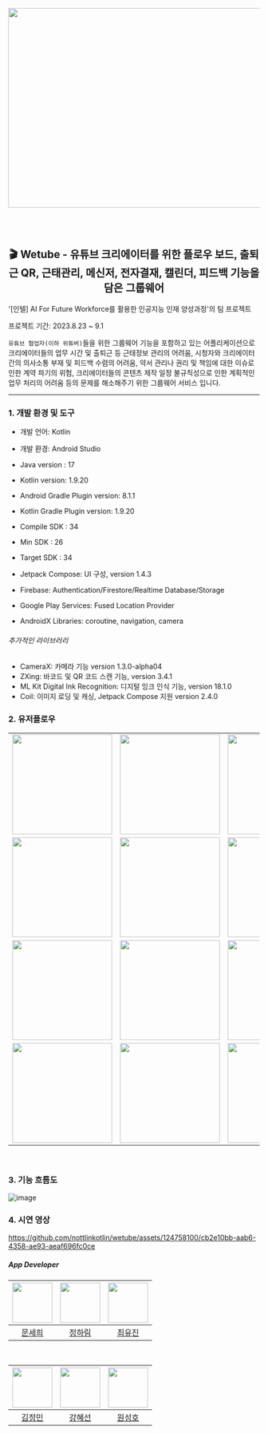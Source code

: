 <p align="center"><img src="https://github.com/nottlinkotlin/wetube/assets/124758100/ed0abd8d-c0be-4c3d-876d-677d000e2439"  width="800" height="400"/></p>

<br/><br/>
<h2 align="center">🎬 Wetube - 유튜브 크리에이터를 위한 플로우 보드, 출퇴근 QR, 근태관리, 메신저, 전자결재, 캘린더, 피드백 기능을 담은 그룹웨어 </h2>

'[인텔] AI For Future Workforce를 활용한 인공지능 인재 양성과정'의 팀 프로젝트  

프로젝트 기간: 2023.8.23 ~ 9.1

`유튜브 협업자(이하 위튜버)`들을 위한 그룹웨어 기능을 포함하고 있는 어플리케이션으로 크리에이터들의 업무 시간 및 출퇴근 등 근태정보 관리의 어려움, 시청자와 크리에이터 간의 의사소통 부재 및 피드백 수렴의 어려움, 약서 관리나 권리 및 책임에 대한 이슈로 인한 계약 파기의 위험, 크리에이터들의 콘텐츠 제작 일정 불규칙성으로 인한 계획적인 업무 처리의 어려움 등의 문제를 해소해주기 위한 그룹웨어 서비스 입니다.  

----

### 1. 개발 환경 및 도구  
- 개발 언어: Kotlin  

- 개발 환경: Android Studio  

- Java version : 17  

- Kotlin version: 1.9.20  

- Android Gradle Plugin version: 8.1.1  

- Kotlin Gradle Plugin version: 1.9.20
- Compile SDK : 34
- Min SDK : 26
- Target SDK : 34
- Jetpack Compose: UI 구성, version 1.4.3
- Firebase: Authentication/Firestore/Realtime Database/Storage
- Google Play Services: Fused Location Provider
- AndroidX Libraries: coroutine, navigation, camera

###### 추가적인 라이브러리
- CameraX: 카메라 기능 version 1.3.0-alpha04
- ZXing: 바코드 및 QR 코드 스캔 기능, version 3.4.1
- ML Kit Digital Ink Recognition: 디지털 잉크 인식 기능, version 18.1.0
- Coil: 이미지 로딩 및 캐싱, Jetpack Compose 지원 version 2.4.0

### 2. 유저플로우
<table>
  <tr>
    <td><img src="https://github.com/nottlinkotlin/wetube/assets/124758100/e1b7ab82-a6f9-4c01-8baf-a00596fb79fb" width="200"></td>
    <td><img src="https://github.com/nottlinkotlin/wetube/assets/124758100/46a8364b-bd4b-4c26-8352-de8a4b7763f0" width="200"></td>
    <td><img src="https://github.com/nottlinkotlin/wetube/assets/124758100/2a994119-99c1-4139-aa93-19de2fafcd61" width="200"></td>
    <td><img src="https://github.com/nottlinkotlin/wetube/assets/124758100/b0e848d5-b6cd-4070-8df6-9316b759228b" width="200"></td>
  </tr>
  <tr>
    <td><img src="https://github.com/nottlinkotlin/wetube/assets/124758100/814a3965-055e-4cf9-8c47-017004cc7a4c" width="200"></td>
    <td><img src="https://github.com/nottlinkotlin/wetube/assets/124758100/aea608cc-962d-499f-80b2-fc827ee531a8" width="200"></td>
    <td><img src="https://github.com/nottlinkotlin/wetube/assets/124758100/30fb4450-5d6e-458a-9e51-b7ac233de594" width="200"></td>
    <td><img src="https://github.com/nottlinkotlin/wetube/assets/124758100/c89094c2-48ef-47d8-b6ff-3095ecf3ad4a" width="200"></td>
  </tr>
  <tr>
    <td><img src="https://github.com/nottlinkotlin/wetube/assets/124758100/f4e84003-01bc-451c-943a-ff702ad27f51" width="200"></td>
    <td><img src="https://github.com/nottlinkotlin/wetube/assets/124758100/ae8fb31d-8661-4279-bb55-9ab908f091bb" width="200"></td>
    <td><img src="https://github.com/nottlinkotlin/wetube/assets/124758100/1d4b82b8-1ad2-4f82-ab0e-12eee70128f9" width="200"></td>
    <td><img src="https://github.com/nottlinkotlin/wetube/assets/124758100/0a97f705-14e5-4e99-967c-2d40fb9054c0" width="200"></td>
  </tr>
  <tr>
    <td><img src="https://github.com/nottlinkotlin/wetube/assets/124758100/e30c0bd5-fdd3-4741-8a1a-b5b58567e1bf" width="200"></td>
    <td><img src="https://github.com/nottlinkotlin/wetube/assets/124758100/cc3e0707-9a66-47f9-8c40-170830a13fdb" width="200"></td>
    <td><img src="https://github.com/nottlinkotlin/wetube/assets/124758100/521999b5-e21a-4c04-af8d-150f7bf93310" width="200"></td>
  </tr>
</table>


  <br>   

### 3. 기능 흐름도  
![image](https://github.com/nottlinkotlin/wetube/assets/124758100/a231f07d-8ef5-43eb-b435-ba44e2acf827)


  
### 4. 시연 영상 

https://github.com/nottlinkotlin/wetube/assets/124758100/cb2e10bb-aab6-4358-ae93-aeaf696fc0ce

##### App Developer
|<img src="https://avatars.githubusercontent.com/u/124758100?v=4" width="80">|<img src="https://avatars.githubusercontent.com/u/125545555?v=4"  width="80">|<img src="https://avatars.githubusercontent.com/u/139525941?v=4" width="80">|
|:---:|:---:|:---:|
|[문세희](https://github.com/snowball9820)|[정하림](https://github.com/jbrunoo)|[최유진](https://github.com/21dbwls12)|
  <br>
  
|<img src="https://avatars.githubusercontent.com/u/139526038?v=4" width="80">|<img src="https://avatars.githubusercontent.com/u/139525940?v=4"  width="80">|<img src="https://avatars.githubusercontent.com/u/139526286?v=4" width="80">|
|:---:|:---:|:---:|
|[김정민](https://github.com/Mingming222345)|[강혜선](https://github.com/greatelliy)|[원성호](https://github.com/appleweapons)|
  <br>
  
